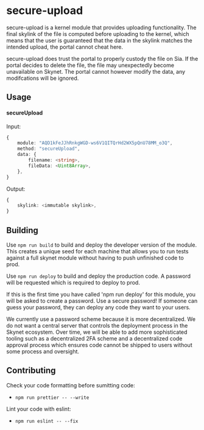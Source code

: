 # secure-upload

secure-upload is a kernel module that provides uploading functionality. The
final skylink of the file is computed before uploading to the kernel, which
means that the user is guaranteed that the data in the skylink matches the
intended upload, the portal cannot cheat here.

secure-upload does trust the portal to properly custody the file on Sia. If the
portal decides to delete the file, the file may unexpectedly become unavailable
on Skynet. The portal cannot however modify the data, any modifcations will be
ignored.

## Usage

#### secureUpload

Input:

```ts
{
	module: "AQD1kFeJJhRnkgWGD-ws6V1QITQrHd2WX5pQnU78MM_o3Q",
	method: "secureUpload",
	data: {
		filename: <string>,
		fileData: <Uint8Array>,
	},
}
```

Output:

```ts
{
	skylink: <immutable skylink>,
}
```

## Building

Use `npm run build` to build and deploy the developer version of the module.
This creates a unique seed for each machine that allows you to run tests
against a full skynet module without having to push unfinished code to prod.

Use `npm run deploy` to build and deploy the production code. A password will
be requested which is required to deploy to prod.

If this is the first time you have called 'npm run deploy' for this module, you
will be asked to create a password. Use a secure password! If someone can guess
your password, they can deploy any code they want to your users.

We currently use a password scheme because it is more decentralized. We do not
want a central server that controls the deployment process in the Skynet
ecosystem. Over time, we will be able to add more sophisticated tooling such as
a decentralized 2FA scheme and a decentralized code approval process which
ensures code cannot be shipped to users without some process and oversight.

## Contributing

Check your code formatting before sumitting code:

- `npm run prettier -- --write`

Lint your code with eslint:

- `npm run eslint -- --fix`
